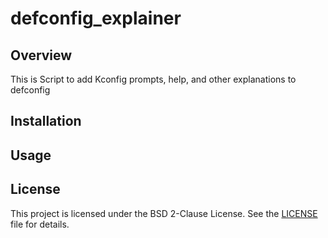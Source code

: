 defconfig_explainer
==================================================================================

Overview
----------------------------------------------------------------------------------

This is Script to add Kconfig prompts, help, and other explanations to defconfig

Installation
----------------------------------------------------------------------------------

Usage
----------------------------------------------------------------------------------

License
----------------------------------------------------------------------------------

This project is licensed under the BSD 2-Clause License. See the [LICENSE](./LICENSE) file for details.
